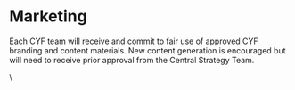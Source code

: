 # Marketing

Each CYF team will receive and commit to fair use of approved CYF branding and content materials. New content generation is encouraged but will need to receive prior approval from the Central Strategy Team.

\
